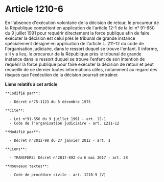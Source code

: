 # Article 1210-6

En l'absence d'exécution volontaire de la décision de retour, le procureur de la République compétent en application de
l'article 12-1 de la loi n° 91-650 du 9 juillet 1991 pour requérir directement la force publique afin de faire exécuter la
décision est celui près le tribunal de grande instance spécialement désigné en application de l'article L. 211-12 du code de
l'organisation judiciaire, dans le ressort duquel se trouve l'enfant. Il informe, s'il y a lieu, le procureur de la
République près le tribunal de grande instance dans le ressort duquel se trouve l'enfant de son intention de requérir la
force publique pour faire exécuter la décision de retour et peut recueillir de ce dernier toutes informations utiles,
notamment au regard des risques que l'exécution de la décision pourrait entraîner.

**Liens relatifs à cet article**

	**Codifié par**:

	  - Décret n°75-1123 du 5 décembre 1975

	**Cite**:

	  - Loi n°91-650 du 9 juillet 1991 - art. 12-1
	  - Code de l'organisation judiciaire - art. L211-12

	**Modifié par**:

	  - Décret n°2012-98 du 27 janvier 2012 - art. 1

	**Liens**:

	  - TRANSFERE: Décret n°2017-892 du 6 mai 2017 - art. 28

	**Nouveaux textes**:

	  - Code de procédure civile - art. 1210-9 (V)
